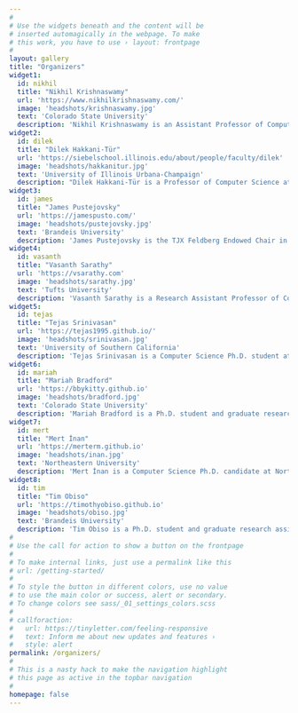 ```yaml
---
#
# Use the widgets beneath and the content will be
# inserted automagically in the webpage. To make
# this work, you have to use › layout: frontpage
#
layout: gallery
title: "Organizers"
widget1:
  id: nikhil
  title: "Nikhil Krishnaswamy"
  url: 'https://www.nikhilkrishnaswamy.com/'
  image: 'headshots/krishnaswamy.jpg'
  text: 'Colorado State University'
  description: 'Nikhil Krishnaswamy is an Assistant Professor of Computer Science at Colorado State University, and director of the Situated Grounding and Natural Language (SIGNAL) Lab. His research focuses on diverse forms of natural language and multimodal understanding in human-AI collaboration, and on the mathematical and logical properties of AI models. He is the author of over 90 peer-reviewed publications across the fields of NLP, AI/machine learning, human-computer/human-agent interaction, and cognitive science, and has received multiple best paper or outstanding paper awards for research on interactive systems, human-AI teaming, HCI, and NLP in education. His research has been funded by NSF, DARPA, ARPA-H, and ARO, and he has been featured in national outlets such as NPR and the Wall Street Journal.'
widget2:
  id: dilek
  title: "Dilek Hakkani-Tür"
  url: 'https://siebelschool.illinois.edu/about/people/faculty/dilek'
  image: 'headshots/hakkanitur.jpg'
  text: 'University of Illinois Urbana-Champaign'
  description: "Dilek Hakkani-Tür is a Professor of Computer Science at University of Illinois Urbana-Champaign and an Amazon Scholar (at Amazon Health Science). Her research interests include conversational AI, natural language and speech processing, spoken dialogue systems, and machine learning for language processing. She has over 100 patents that were granted and co-authored more than 300 papers in natural language and speech processing. She received several best paper awards for publications she co-authored on conversational systems, including her earlier work on active learning for dialogue systems, from IEEE Signal Processing Society, ISCA and EURASIP. She also served as the Editor-in-Chief of the IEEE/ACM Transactions on Audio, Speech and Language Processing (2019-2021), and an IEEE Distinguished Industry Speaker (2021). Currently, she serves as the SigDial President, co-Editor-in-Chief of Transactions of ACL (TACL) and a NAACL board member. She is a fellow of the IEEE (2014), ISCA (2014) and ACL (2024)."
widget3:
  id: james
  title: "James Pustejovsky"
  url: 'https://jamespusto.com/'
  image: 'headshots/pustejovsky.jpg'
  text: 'Brandeis University'
  description: 'James Pustejovsky is the TJX Feldberg Endowed Chair in Computer Science at Brandeis University, where he is also Chair of the Linguistics Program, Chair of the Computational Linguistics M.S. Program, and Director of the Lab for Linguistics and Computation (LLC). He has authored numerous books on lexical and computational semantics, linguistic annotation, and temporal and spatial reasoning, including Spatial Language Understanding (with P. Kordjamshidi and M.-F. Moens, Springer 2025) and Generative Lexicon Theory: A Modern Introduction (with E. Jezek, Oxford University Press, 2026). He conducts research in computational linguistics, lexical semantics, multimodal interactions and reasoning, situated grounding, and developing standards and annotated datasets for machine learning. He was elected an ACL Fellow in 2024.'
widget4:
  id: vasanth
  title: "Vasanth Sarathy"
  url: 'https://vsarathy.com'
  image: 'headshots/sarathy.jpg'
  text: 'Tufts University'
  description: 'Vasanth Sarathy is a Research Assistant Professor of Computer Science at Tufts University and Director of the Creative Intelligence Lab. His research lies at the intersection of artificial intelligence, cognitive science, and philosophy, with a focus on socially intelligent agents, neurosymbolic reasoning, and the dynamics of representational coherence. He has published across AI safety, interpretability, and argumentation, and his work has been supported by DARPA, NSF, and IARPA. Prior to academia, he practiced law and brings a multidisciplinary perspective to questions of intelligence, communication, and normative alignment in AI systems.'
widget5:
  id: tejas
  title: "Tejas Srinivasan"
  url: 'https://tejas1995.github.io/'
  image: 'headshots/srinivasan.jpg'
  text: 'University of Southern California'
  description: 'Tejas Srinivasan is a Computer Science Ph.D. student at the University of Southern California. His research is centered on building AI systems that can be used by humans reliably. His work has been published at NeurIPS, *CL venues and speech conferences, spanning topics such as human-AI interaction, reliable multimodal systems, continual learning and multimodal speech recognition. He is a recipient of the Amazon ML Fellowship.'
widget6:
  id: mariah
  title: "Mariah Bradford"
  url: 'https://bbykitty.github.io'
  image: 'headshots/bradford.jpg'
  text: 'Colorado State University'
  description: 'Mariah Bradford is a Ph.D. student and graduate research assistant in the Situated Grounding and Natural Language Lab at Colorado State University, where she works on human-centered AI. Her research focuses on understanding group interactions and collaborative tasks, individual and group belief tracking from multimodal signals, and analysis of small group and hybrid human-AI task-based discussions. Her research has appeared in diverse AI and education venues including AIED, EDM, LREC-COLING, and EMNLP. She has served on the program committees for conferences such as LREC, COLING, and AIED, and is a recipient of an AIVO AI4ED Fellowship, sponsored by Google.org.'
widget7:
  id: mert
  title: "Mert İnan"
  url: 'https://merterm.github.io'
  image: 'headshots/inan.jpg'
  text: 'Northeastern University'
  description: 'Mert İnan is a Computer Science Ph.D. candidate at Northeastern University. His research focus is at the intersection of multimodality, dialogue, and cognitive science. He has published at ACL venues. Notably, he has worked on signed languages, detecting uncertainty, and discourse through eye gaze and visio-linguistic data. He has been a part of organizing committees of multiple workshops, such as WMT-SLT23, SpLU-RoboNLP23-24 at EMNLP, *SEM 2023 at ACL, and Dialogue with Robots by NSF.'
widget8:
  id: tim
  title: "Tim Obiso"
  url: 'https://timothyobiso.github.io'
  image: 'headshots/obiso.jpg'
  text: 'Brandeis University'
  description: 'Tim Obiso is a Ph.D. student and graduate research assistant in the Lab for Linguistics and Computation at Brandeis University, where he works on natural language processing with a focus on multimodal semantics, human-AI collaboration, epistemic and doxastic modeling, and representation learning with various architectures. This experience informs his understanding of communication and collaboration and managing the various states of open-ended tasks.'
#
# Use the call for action to show a button on the frontpage
#
# To make internal links, just use a permalink like this
# url: /getting-started/
#
# To style the button in different colors, use no value
# to use the main color or success, alert or secondary.
# To change colors see sass/_01_settings_colors.scss
#
# callforaction:
#   url: https://tinyletter.com/feeling-responsive
#   text: Inform me about new updates and features ›
#   style: alert
permalink: /organizers/
#
# This is a nasty hack to make the navigation highlight
# this page as active in the topbar navigation
#
homepage: false
---
```


